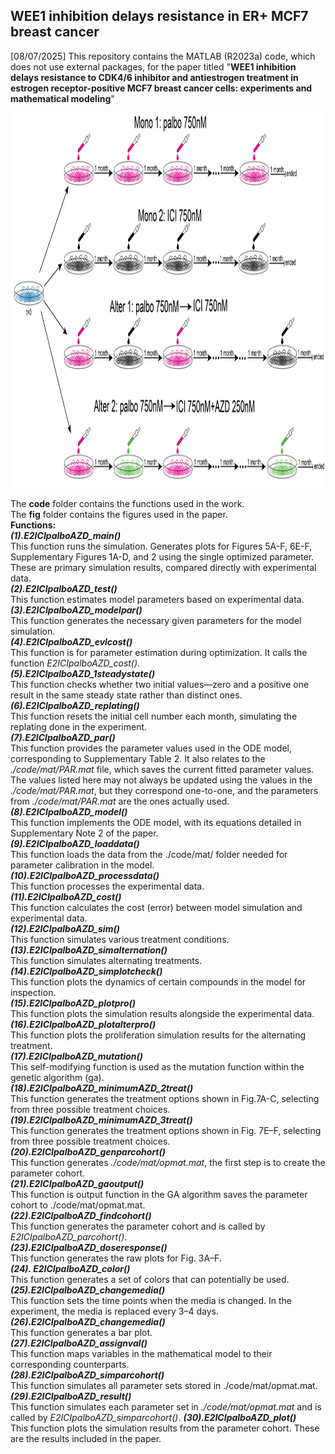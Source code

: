 ## WEE1 inhibition delays resistance in ER+ MCF7 breast cancer
[08/07/2025] This repository contains the MATLAB (R2023a) code, which does not use external packages, for the paper titled
"**WEE1 inhibition delays resistance to CDK4/6 inhibitor and antiestrogen treatment in estrogen receptor-positive MCF7 breast cancer cells: experiments and mathematical modeling**"

<div align="center">
<img src="/fig/Fig1.png" width="600" height="600" title="Graphical abstract">
</div>

The **code** folder contains the functions used in the work.\
The **fig** folder contains the figures used in the paper.\
**Functions:**\
***(1).E2ICIpalboAZD_main()***\
This function runs the simulation. Generates plots for Figures 5A-F, 6E-F, Supplementary Figures 1A-D, and 2 using the single optimized parameter. These are primary simulation results, compared directly with experimental data.\
***(2).E2ICIpalboAZD_test()***\
This function estimates model parameters based on experimental data.\
***(3).E2ICIpalboAZD_modelpar()***\
This function generates the necessary given parameters for the model simulation.\
***(4).E2ICIpalboAZD_evlcost()***\
This function is for parameter estimation during optimization. It calls the function _E2ICIpalboAZD_cost()_.\
***(5).E2ICIpalboAZD_1steadystate()***\
This function checks whether two initial values—zero and a positive one 
result in the same steady state rather than distinct ones.\
***(6).E2ICIpalboAZD_replating()***\
This function resets the initial cell number each month, simulating the replating done in the experiment.\
***(7).E2ICIpalboAZD_par()***\
This function provides the parameter values used in the ODE model, 
corresponding to Supplementary Table 2. It also relates to the _./code/mat/PAR.mat_ file, 
which saves the current fitted parameter values. The values listed here
may not always be updated using the values in the _./code/mat/PAR.mat_, but they correspond one-to-one, 
and the parameters from _./code/mat/PAR.mat_ are the ones actually used.\
***(8).E2ICIpalboAZD_model()***\
This function implements the ODE model, with its equations detailed in Supplementary Note 2 of the paper.\
***(9).E2ICIpalboAZD_loaddata()***\
This function loads the data from the ./code/mat/ folder needed for parameter calibration in the model.\
***(10).E2ICIpalboAZD_processdata()***\
This function processes the experimental data.\
***(11).E2ICIpalboAZD_cost()***\
This function calculates the cost (error) between model simulation and experimental data.\
***(12).E2ICIpalboAZD_sim()***\
This function simulates various treatment conditions.\
***(13).E2ICIpalboAZD_simalternation()***\
This function simulates alternating treatments.\
***(14).E2ICIpalboAZD_simplotcheck()***\
This function plots the dynamics of certain compounds in the model for inspection.\
***(15).E2ICIpalboAZD_plotpro()***\
This function plots the simulation results alongside the experimental data.\
***(16).E2ICIpalboAZD_plotalterpro()***\
This function plots the proliferation simulation results for the alternating treatment.\
***(17).E2ICIpalboAZD_mutation()***\
This self-modifying function is used as the mutation function within the genetic algorithm (ga).\
***(18).E2ICIpalboAZD_minimumAZD_2treat()***\
This function generates the treatment options shown in Fig.7A-C, selecting from three possible treatment choices.\
***(19).E2ICIpalboAZD_minimumAZD_3treat()***\
This function generates the treatment options shown in Fig. 7E–F, selecting from three possible treatment choices.\
***(20).E2ICIpalboAZD_genparcohort()***\
This function generates _./code/mat/opmat.mat_, the first step is to create the parameter cohort.\
***(21).E2ICIpalboAZD_gaoutput()***\
This function is output function in the GA algorithm saves the parameter cohort to ./code/mat/opmat.mat.\
***(22).E2ICIpalboAZD_findcohort()***\
This function generates the parameter cohort and is called by _E2ICIpalboAZD_parcohort()_.\
***(23).E2ICIpalboAZD_doseresponse()***\
This function generates the raw plots for Fig. 3A–F.\
***(24). E2ICIpalboAZD_color()***\
This function generates a set of colors that can potentially be used.\
***(25).E2ICIpalboAZD_changemedia()***\
This function sets the time points when the media is changed. In the experiment, the media is replaced every 3–4 days.\
***(26).E2ICIpalboAZD_changemedia()***\
This function generates a bar plot.\
***(27).E2ICIpalboAZD_assignval()***\
This function maps variables in the mathematical model to their corresponding counterparts.\
***(28).E2ICIpalboAZD_simparcohort()***\
This function simulates all parameter sets stored in ./code/mat/opmat.mat.\
***(29).E2ICIpalboAZD_result()***\
This function simulates each parameter set in _./code/mat/opmat.mat_ and is called by _E2ICIpalboAZD_simparcohort()_.
***(30).E2ICIpalboAZD_plot()***\
This function plots the simulation results from the parameter cohort. These are the results included in the paper.








